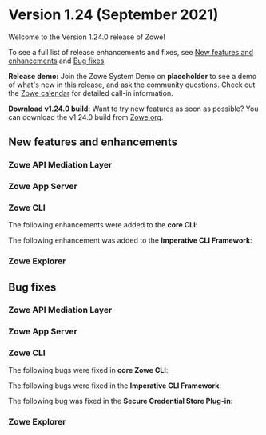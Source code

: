 # Version 1.24 (September 2021)

Welcome to the Version 1.24.0 release of Zowe! 

To see a full list of release enhancements and fixes, see [New features and enhancements](#new-features-and-enhancements) and [Bug fixes](#bug-fixes). 

**Release demo:** Join the Zowe System Demo on **placeholder** to see a demo of what's new in this release, and ask the community questions. Check out the [Zowe calendar](https://lists.openmainframeproject.org/g/zowe-dev/viewevent?eventid=1205575&calstart=2021-08-04) for detailed call-in information.

**Download v1.24.0 build:** Want to try new features as soon as possible? You can download the v1.24.0 build from [Zowe.org](https://www.zowe.org/download.html).

## New features and enhancements

### Zowe API Mediation Layer



### Zowe App Server



### Zowe CLI

The following enhancements were added to the **core CLI**:



The following enhancement was added to the **Imperative CLI Framework**:



### Zowe Explorer



## Bug fixes

### Zowe API Mediation Layer



### Zowe App Server



### Zowe CLI

The following bugs were fixed in **core Zowe CLI**:



The following bugs were fixed in the **Imperative CLI Framework**:


The following bug was fixed in the **Secure Credential Store Plug-in**:



### Zowe Explorer

